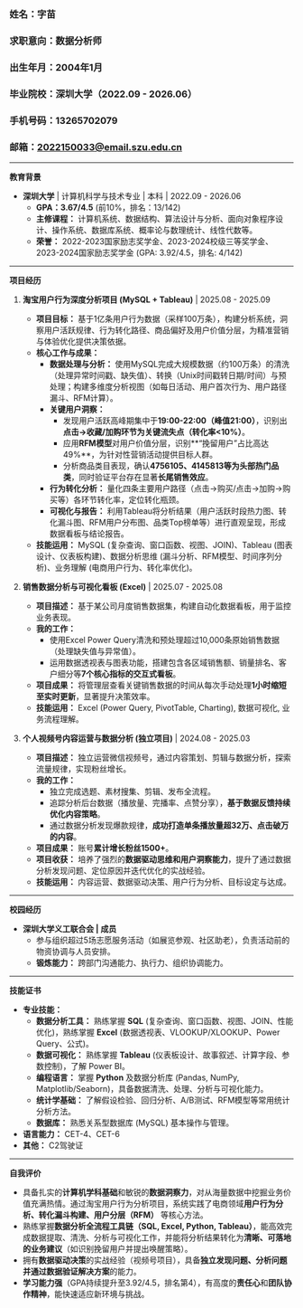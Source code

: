 ### 姓名：字苗
### 求职意向：数据分析师
### 出生年月：2004年1月
### 毕业院校：深圳大学（2022.09 - 2026.06）
### 手机号码：13265702079
### 邮箱：2022150033@email.szu.edu.cn

---

**教育背景**
*   **深圳大学** | 计算机科学与技术专业 | 本科 | 2022.09 - 2026.06
    *   **GPA：3.67/4.5** (前10%，排名：13/142)
    *   **主修课程：** 计算机系统、数据结构、算法设计与分析、面向对象程序设计、操作系统、数据库系统、概率论与数理统计、线性代数等。
    *   **荣誉：** 2022-2023国家励志奖学金、2023-2024校级三等奖学金、2023-2024国家励志奖学金 (GPA: 3.92/4.5，排名: 4/142)

---

**项目经历**

1.  **淘宝用户行为深度分析项目 (MySQL + Tableau)** | 2025.08 - 2025.09 
    *   **项目目标：** 基于1亿条用户行为数据（采样100万条），构建分析系统，洞察用户活跃规律、行为转化路径、商品偏好及用户价值分层，为精准营销与体验优化提供决策依据。
    *   **核心工作与成果：**
        *   **数据处理与分析：** 使用MySQL完成大规模数据（约100万条）的清洗（处理异常时间戳、缺失值）、转换（Unix时间戳转日期/时间）与预处理；构建多维度分析视图（如每日活动、用户首次行为、用户路径漏斗、RFM计算）。
        *   **关键用户洞察：**
            *   发现用户活跃高峰期集中于**19:00-22:00（峰值21:00）**，识别出**点击->收藏/加购环节为关键流失点（转化率<10%）**。
            *   应用**RFM模型**对用户价值分层，识别**“挽留用户”占比高达49%**，为针对性营销活动提供目标人群。
            *   分析商品类目表现，确认**4756105、4145813等为头部热门品类**，同时验证平台存在显著**长尾销售效应**。
        *   **行为转化分析：** 量化四条主要用户路径（点击->购买/点击->加购->购买等）各环节转化率，定位转化瓶颈。
        *   **可视化与报告：** 利用Tableau将分析结果（用户活跃时段热力图、转化漏斗图、RFM用户分布图、品类Top榜单等）进行直观呈现，形成数据看板与结论报告。
    *   **技能运用：** MySQL (复杂查询、窗口函数、视图、JOIN)、Tableau (图表设计、仪表板构建)、数据分析思维 (漏斗分析、RFM模型、时间序列分析)、业务理解 (电商用户行为、转化率优化)。

2.  **销售数据分析与可视化看板 (Excel)** | 2025.07 - 2025.08
    *   **项目描述：** 基于某公司月度销售数据集，构建自动化数据看板，用于监控业务表现。
    *   **我的工作：**
        *   使用Excel Power Query清洗和预处理超过10,000条原始销售数据（处理缺失值与异常值）。
        *   运用数据透视表与图表功能，搭建包含各区域销售额、销量排名、客户细分等**7个核心指标的交互式看板**。
    *   **项目成果：** 将管理层查看关键销售数据的时间从每次手动处理**1小时缩短至实时更新**，显著提升决策效率。
    *   **技能运用：** Excel (Power Query, PivotTable, Charting), 数据可视化, 业务流程理解。

3.  **个人视频号内容运营与数据分析 (独立项目)** | 2024.08 - 2025.03
    *   **项目描述：** 独立运营微信视频号，通过内容策划、剪辑与数据分析，探索流量规律，实现粉丝增长。
    *   **我的工作：**
        *   独立完成选题、素材搜集、剪辑、发布全流程。
        *   追踪分析后台数据（播放量、完播率、点赞分享），**基于数据反馈持续优化内容策略**。
        *   通过数据分析发现爆款规律，**成功打造单条播放量超32万、点击破万的内容**。
    *   **项目成果：** 账号**累计增长粉丝1500+**。
    *   **项目收获：** 培养了强烈的**数据驱动思维和用户洞察能力**，提升了通过数据分析发现问题、定位原因并迭代优化的实战经验。
    *   **技能运用：** 内容运营、数据驱动决策、用户行为分析、目标设定与达成。

---

**校园经历**
*   **深圳大学义工联合会 | 成员**
    *   参与组织超过5场志愿服务活动（如展览参观、社区助老），负责活动前的物资协调与人员安排。
    *   **锻炼能力：** 跨部门沟通能力、执行力、组织协调能力。

---

**技能证书**
*   **专业技能：**
    *   **数据分析工具：** 熟练掌握 **SQL** (复杂查询、窗口函数、视图、JOIN、性能优化)，熟练掌握 **Excel** (数据透视表、VLOOKUP/XLOOKUP、Power Query、公式)。
    *   **数据可视化：** 熟练掌握 **Tableau** (仪表板设计、故事叙述、计算字段、参数控制)，了解 Power BI。
    *   **编程语言：** 掌握 **Python** 及数据分析库 (Pandas, NumPy, Matplotlib/Seaborn)，具备数据清洗、处理、分析与可视化能力。
    *   **统计学基础：** 了解假设检验、回归分析、A/B测试、RFM模型等常用统计分析方法。
    *   **数据库：** 熟悉关系型数据库 (MySQL) 基本操作与管理。
*   **语言能力：** CET-4、CET-6
*   **其他：** C2驾驶证

---

**自我评价**
*   具备扎实的**计算机学科基础**和敏锐的**数据洞察力**，对从海量数据中挖掘业务价值充满热情。通过淘宝用户行为分析项目，系统实践了电商领域**用户行为分析、转化漏斗构建、用户分层（RFM）** 等核心方法。
*   熟练掌握**数据分析全流程工具链（SQL, Excel, Python, Tableau）**，能高效完成数据提取、清洗、分析与可视化工作，并能将分析结果转化为**清晰、可落地的业务建议**（如识别挽留用户并提出唤醒策略）。
*   拥有**数据驱动决策**的实战经验（视频号项目），具备**独立发现问题、分析问题并通过数据验证解决方案**的能力。
*   **学习能力强**（GPA持续提升至3.92/4.5，排名第4），有高度的**责任心**和**团队协作精神**，能快速适应新环境与挑战。

